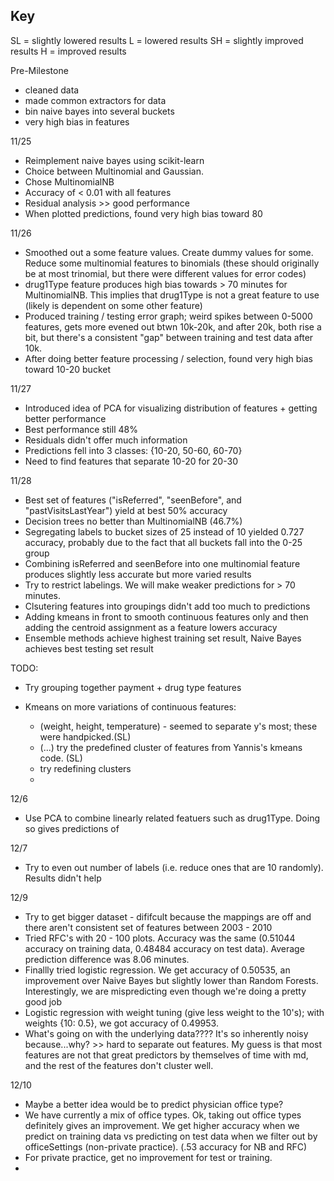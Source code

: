 Key
---

SL = slightly lowered results
L = lowered results 
SH = slightly improved results
H = improved results

Pre-Milestone 
- cleaned data
- made common extractors for data
- bin naive bayes into several buckets
- very high bias in features

11/25
- Reimplement naive bayes using scikit-learn
- Choice between Multinomial and Gaussian.
- Chose MultinomialNB
- Accuracy of < 0.01 with all features
- Residual analysis >> good performance
- When plotted predictions, found very high bias toward 80

11/26
- Smoothed out a some feature values. Create dummy values for some. Reduce some multinomial features to binomials (these should originally be at most trinomial, but there were different values for error codes)
- drug1Type feature produces high bias towards > 70 minutes for MultinomialNB. This implies that drug1Type 
is not a great feature to use (likely is dependent on some other feature)
- Produced training / testing error graph; weird spikes between 0-5000 features,
gets more evened out btwn 10k-20k, and after 20k, both rise a bit, but there's a consistent "gap" between training and test data after 10k.
- After doing better feature processing / selection, found very high bias toward 10-20 bucket

11/27
- Introduced idea of PCA for visualizing distribution of features + getting better performance
- Best performance still 48%
- Residuals didn't offer much information
- Predictions fell into 3 classes: {10-20, 50-60, 60-70}
- Need to find features that separate 10-20 for 20-30

11/28
- Best set of features ("isReferred", "seenBefore", and "pastVisitsLastYear") yield at best 50% accuracy
- Decision trees no better than MultinomialNB (46.7%)
- Segregating labels to bucket sizes of 25 instead of 10 yielded 0.727 accuracy, probably due to the fact that all buckets fall into the 0-25 group
- Combining isReferred and seenBefore into one multinomial feature produces slightly less accurate but more varied results
- Try to restrict labelings. We will make weaker predictions for > 70 minutes.
- Clsutering features into groupings didn't add too much to predictions
- Adding kmeans in front to smooth continuous features only and then adding the centroid assignment as a feature lowers accuracy
- Ensemble methods achieve highest training set result, Naive Bayes achieves best testing set result

TODO:
- Try grouping together payment + drug type features
- Kmeans on more variations of continuous features:

	- (weight, height, temperature) - seemed to separate y's most; these were handpicked.(SL)
	- (...) try the predefined cluster of features from Yannis's kmeans code. (SL)
	- try redefining clusters
	- 

12/6 
- Use PCA to combine linearly related featuers such as drug1Type. Doing so gives predictions of 

12/7 
- Try to even out number of labels (i.e. reduce ones that are 10 randomly). Results didn't help

12/9
- Try to get bigger dataset - dififcult because the mappings are off and there aren't consistent set of features between 2003 - 2010
- Tried RFC's with 20 - 100 plots. Accuracy was the same (0.51044 accuracy on training data,  0.48484 accuracy on test data). Average prediction difference was 8.06 minutes.
- Finallly tried logistic regression. We get accuracy of 0.50535, an improvement over Naive Bayes but slightly lower than Random Forests. Interestingly, we are mispredicting even though we're doing a pretty good job
- Logistic regression with weight tuning (give less weight to the 10's); with weights {10: 0.5}, we got accuracy of 0.49953.
- What's going on with the underlying data???? It's so inherently noisy because...why? >> hard to separate out features. My guess is that most features are not that great predictors by themselves of time with md, and the rest of the features don't cluster well.

12/10
- Maybe a better idea would be to predict physician office type?
- We have currently a mix of office types. Ok, taking out office types definitely gives an improvement. We get higher accuracy when we predict on training data vs predicting on test data when we filter out by officeSettings (non-private practice). (.53 accuracy for NB and RFC)
- For private practice, get no improvement for test or training.
- 